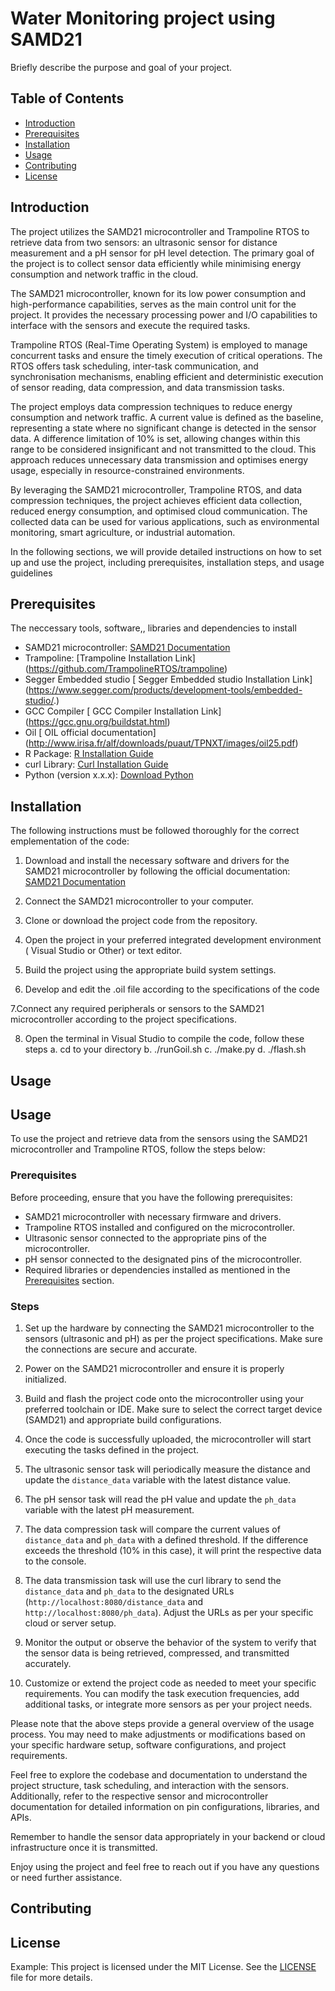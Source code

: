 # Water Monitoring project using SAMD21

Briefly describe the purpose and goal of your project.

## Table of Contents

- [Introduction](#introduction)
- [Prerequisites](#prerequisites)
- [Installation](#installation)
- [Usage](#usage)
- [Contributing](#contributing)
- [License](#license)

## Introduction
The project utilizes the SAMD21 microcontroller and Trampoline RTOS to retrieve data from two sensors: an ultrasonic sensor for distance measurement and a pH sensor for pH level detection. The primary goal of the project is to collect sensor data efficiently while minimising energy consumption and network traffic in the cloud.

The SAMD21 microcontroller, known for its low power consumption and high-performance capabilities, serves as the main control unit for the project. It provides the necessary processing power and I/O capabilities to interface with the sensors and execute the required tasks.

Trampoline RTOS (Real-Time Operating System) is employed to manage concurrent tasks and ensure the timely execution of critical operations. The RTOS offers task scheduling, inter-task communication, and synchronisation mechanisms, enabling efficient and deterministic execution of sensor reading, data compression, and data transmission tasks.

The project employs data compression techniques to reduce energy consumption and network traffic. A current value is defined as the baseline, representing a state where no significant change is detected in the sensor data. A difference limitation of 10% is set, allowing changes within this range to be considered insignificant and not transmitted to the cloud. This approach reduces unnecessary data transmission and optimises energy usage, especially in resource-constrained environments.

By leveraging the SAMD21 microcontroller, Trampoline RTOS, and data compression techniques, the project achieves efficient data collection, reduced energy consumption, and optimised cloud communication. The collected data can be used for various applications, such as environmental monitoring, smart agriculture, or industrial automation.

In the following sections, we will provide detailed instructions on how to set up and use the project, including prerequisites, installation steps, and usage guidelines


## Prerequisites

The neccessary tools, software,, libraries and dependencies to install  

- SAMD21 microcontroller: [SAMD21 Documentation](https://www.microchip.com/wwwproducts/en/ATSAMD21E18)
- Trampoline: [Trampoline Installation Link] (https://github.com/TrampolineRTOS/trampoline)
- Segger Embedded studio [ Segger Embedded studio Installation Link] (https://www.segger.com/products/development-tools/embedded-studio/.)
- GCC Compiler [ GCC Compiler Installation Link] (https://gcc.gnu.org/buildstat.html) 
- Oil [ OIL official documentation] (http://www.irisa.fr/alf/downloads/puaut/TPNXT/images/oil25.pdf)
- R Package: [R Installation Guide](https://www.r-project.org/)
- curl Library: [Curl Installation Guide](https://curl.se/download.html)
- Python (version x.x.x): [Download Python](https://www.python.org/downloads/)


## Installation

The following instructions must be followed thoroughly for the correct emplementation of the code: 

1. Download and install the necessary software and drivers for the SAMD21 microcontroller by following the official documentation: [SAMD21 Documentation](https://www.microchip.com/wwwproducts/en/ATSAMD21E18)

2. Connect the SAMD21 microcontroller to your computer.

3. Clone or download the project code from the repository.

4. Open the project in your preferred integrated development environment ( Visual Studio or Other) or text editor.

5. Build the project using the appropriate build system settings.

6. Develop and edit the .oil file according to the specifications of the code

 7.Connect any required peripherals or sensors to the SAMD21 microcontroller according to the project specifications.
 
 8. Open the terminal in Visual Studio to compile the code, follow these steps
    a. cd to your directory 
    b. ./runGoil.sh 
    c. ./make.py
    d. ./flash.sh


## Usage

## Usage

To use the project and retrieve data from the sensors using the SAMD21 microcontroller and Trampoline RTOS, follow the steps below:

### Prerequisites

Before proceeding, ensure that you have the following prerequisites:

- SAMD21 microcontroller with necessary firmware and drivers.
- Trampoline RTOS installed and configured on the microcontroller.
- Ultrasonic sensor connected to the appropriate pins of the microcontroller.
- pH sensor connected to the designated pins of the microcontroller.
- Required libraries or dependencies installed as mentioned in the [Prerequisites](#prerequisites) section.

### Steps

1. Set up the hardware by connecting the SAMD21 microcontroller to the sensors (ultrasonic and pH) as per the project specifications. Make sure the connections are secure and accurate.

2. Power on the SAMD21 microcontroller and ensure it is properly initialized.

3. Build and flash the project code onto the microcontroller using your preferred toolchain or IDE. Make sure to select the correct target device (SAMD21) and appropriate build configurations.

4. Once the code is successfully uploaded, the microcontroller will start executing the tasks defined in the project.

5. The ultrasonic sensor task will periodically measure the distance and update the `distance_data` variable with the latest distance value.

6. The pH sensor task will read the pH value and update the `ph_data` variable with the latest pH measurement.

7. The data compression task will compare the current values of `distance_data` and `ph_data` with a defined threshold. If the difference exceeds the threshold (10% in this case), it will print the respective data to the console.

8. The data transmission task will use the curl library to send the `distance_data` and `ph_data` to the designated URLs (`http://localhost:8080/distance_data` and `http://localhost:8080/ph_data`). Adjust the URLs as per your specific cloud or server setup.

9. Monitor the output or observe the behavior of the system to verify that the sensor data is being retrieved, compressed, and transmitted accurately.

10. Customize or extend the project code as needed to meet your specific requirements. You can modify the task execution frequencies, add additional tasks, or integrate more sensors as per your project needs.

Please note that the above steps provide a general overview of the usage process. You may need to make adjustments or modifications based on your specific hardware setup, software configurations, and project requirements.

Feel free to explore the codebase and documentation to understand the project structure, task scheduling, and interaction with the sensors. Additionally, refer to the respective sensor and microcontroller documentation for detailed information on pin configurations, libraries, and APIs.

Remember to handle the sensor data appropriately in your backend or cloud infrastructure once it is transmitted.

Enjoy using the project and feel free to reach out if you have any questions or need further assistance.

## Contributing



## License


Example: This project is licensed under the MIT License. See the [LICENSE](LICENSE) file for more details.


